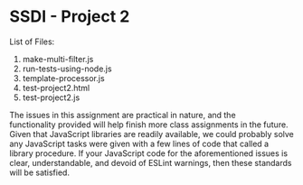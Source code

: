# SSDI - Project 2

List of Files:
 1. make-multi-filter.js
 2. run-tests-using-node.js
 3. template-processor.js
 4. test-project2.html
 5. test-project2.js

The issues in this assignment are practical in nature, and the functionality provided will help finish more class assignments in the future. Given that JavaScript libraries are readily available, we could probably solve any JavaScript tasks were given with a few lines of code that called a library procedure. If your JavaScript code for the aforementioned issues is clear, understandable, and devoid of ESLint warnings, then these standards will be satisfied.
